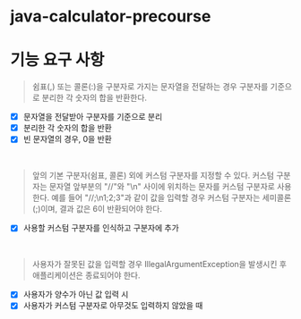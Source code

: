 # java-calculator-precourse

# 기능 요구 사항

> 쉼표(,) 또는 콜론(:)을 구분자로 가지는 문자열을 전달하는 경우 구분자를 기준으로 분리한 각 숫자의 합을 반환한다.
- [x] 문자열을 전달받아 구분자를 기준으로 분리
- [x] 분리한 각 숫자의 합을 반환
- [x] 빈 문자열의 경우, 0을 반환
<br>

> 앞의 기본 구분자(쉼표, 콜론) 외에 커스텀 구분자를 지정할 수 있다. 커스텀 구분자는 문자열 앞부분의 "//"와 "\n" 사이에 위치하는 문자를 커스텀 구분자로 사용한다.
> 예를 들어 "//;\n1;2;3"과 같이 값을 입력할 경우 커스텀 구분자는 세미콜론(;)이며, 결과 값은 6이 반환되어야 한다.
- [x] 사용할 커스텀 구분자를 인식하고 구분자에 추가
<br>

> 사용자가 잘못된 값을 입력할 경우 IllegalArgumentException을 발생시킨 후 애플리케이션은 종료되어야 한다.
- [x] 사용자가 양수가 아닌 값 입력 시
- [x] 사용자가 커스텀 구분자로 아무것도 입력하지 않았을 때